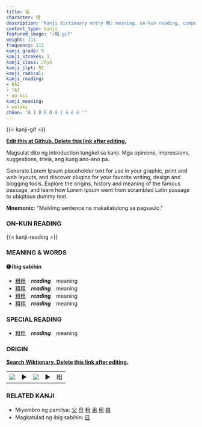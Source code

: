 ```yaml
---
title: 粗
character: 粗
description: "Kanji dictionary entry 粗: meaning, on-kun reading, compounds, origin, related kanji"
content_type: kanji
featured_image: "/粗.gif"
weight: 111
frequency: 111
kanji_grade: 9
kanji_strokes: 1
kanji_class: Jōyō
kanji_jlpt: N1
kanji_radical: 
kanji_reading: 
- DAI
- TAI
- oo-kii
kanji_meaning:
- malaki
chōon: "Ā Ī Ū Ē Ō ā ī ū ē ō ’"
---
```

[//]: # (Don't edit the line below. Kanji animated GIF code is automatically generated.)
{{< kanji-gif >}}

[//]: # (Edit below this line.)

**[Edit this at Github. Delete this link after editing.](https://github.com/tim0g/tim/tree/main/content/kanji/粗/index.md)**

Magsulat dito ng introduction tungkol sa kanji. Mga opinions, impressions, suggestions, trivia, ang kung ano-ano pa.

Generate Lorem Ipsum placeholder text for use in your graphic, print and web layouts, and discover plugins for your favorite writing, design and blogging tools. Explore the origins, history and meaning of the famous passage, and learn how Lorem Ipsum went from scrambled Latin passage to ubiqitous dummy text.
 
**Mnemonic:** "Maikling sentence na makakatulong sa pagsaulo."

### ON-KUN READING

[//]: # (Don't edit the line below. ON-KUN READING code is automatically generated.)
{{< kanji-reading >}}

### MEANING & WORDS

#### ➊ **Ibig sabihin**
  - [粗](../粗)[粗](../粗)　***reading***　meaning
  - [粗](../粗)[粗](../粗)　***reading***　meaning
  - [粗](../粗)[粗](../粗)　***reading***　meaning
  - [粗](../粗)[粗](../粗)　***reading***　meaning

### SPECIAL READING
  - [粗](../粗)[粗](../粗)　***reading***　meaning

### ORIGIN

**[Search Wiktionary. Delete this link after editing.](https://wiktionary.org/wiki/粗)**
<table class="kanji-table"><tr><td>
<img src="60px-粗-bronze.svg.png">
</td><td>▶</td><td>
<img src="60px-粗-oracle.svg.png">
</td><td>▶</td>
<td class="kanji-origin">粗</td>
</tr></table>

### RELATED KANJI
- Miyembro ng pamilya: [父](../父) [母](../母) [粗](../粗) [弟](../弟) [粗](../粗) [娘](../娘)
- Magkatulad ng ibig sabihin: [日](../日)
